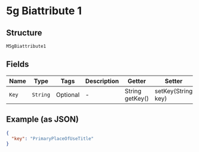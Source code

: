 
# 5g Biattribute 1

## Structure

`M5gBiattribute1`

## Fields

| Name | Type | Tags | Description | Getter | Setter |
|  --- | --- | --- | --- | --- | --- |
| `Key` | `String` | Optional | - | String getKey() | setKey(String key) |

## Example (as JSON)

```json
{
  "key": "PrimaryPlaceOfUseTitle"
}
```

